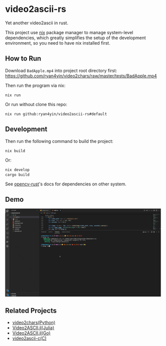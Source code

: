 # video2ascii-rs

Yet another video2ascii in rust.

This project use [nix](https://nixos.org/download/) package manager to manage system-level dependencies,
which greatly simplifies the setup of the development environment, so you need to have nix installed first.

## How to Run

Download `BadApple.mp4` into project root directory first: <https://github.com/ryan4yin/video2chars/raw/master/tests/BadApple.mp4>

Then run the program via nix:

```shell
nix run
```

Or run without clone this repo:

```shell
nix run github:ryan4yin/video2ascii-rs#default
```

## Development

Then run the following command to build the project:

```shell
nix build
```

Or:

```shell
nix develop
cargo build
```

See [opencv-rust](https://github.com/twistedfall/opencv-rust#getting-opencv)'s docs for dependencies on other system.

## Demo

![](./badapple-demo.gif)

## Related Projects

- [video2chars(Python)](https://github.com/yuansuye/video2chars)
- [Video2ASCII.jl(Julia)](https://github.com/ryan4yin/Video2ASCII.jl)
- [Video2ASCII.jl(Go)](https://github.com/ryan4yin/Video2ascii)
- [video2ascii-c(C)](https://github.com/ryan4yin/video2ascii-c)
